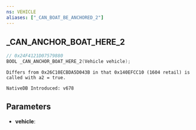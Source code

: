 ```yaml
---
ns: VEHICLE
aliases: ["_CAN_BOAT_BE_ANCHORED_2"]
---
```

## _CAN_ANCHOR_BOAT_HERE_2

```c
// 0x24F4121D07579880
BOOL _CAN_ANCHOR_BOAT_HERE_2(Vehicle vehicle);
```

```
Differs from 0x26C10ECBDA5D043B in that 0x140EFCC10 (1604 retail) is called with a2 = true.

NativeDB Introduced: v678
```

## Parameters
* **vehicle**:
